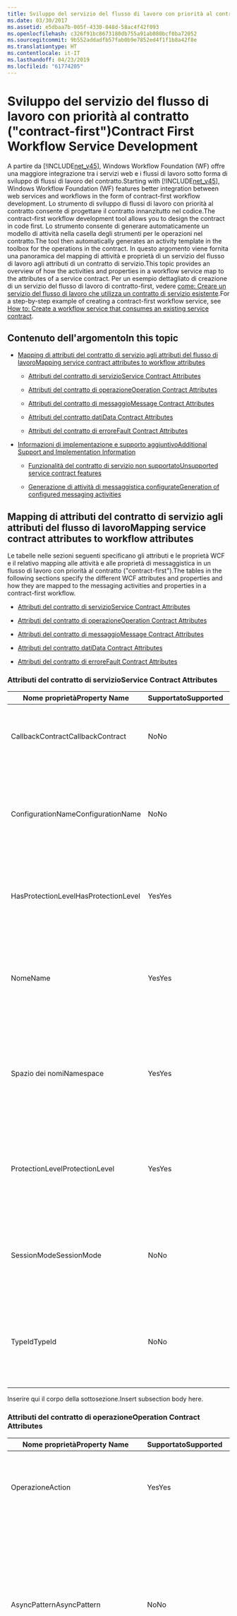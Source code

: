 ```yaml
---
title: Sviluppo del servizio del flusso di lavoro con priorità al contratto ("contract-first")
ms.date: 03/30/2017
ms.assetid: e5dbaa7b-005f-4330-848d-58ac4f42f093
ms.openlocfilehash: c326f91bc8673180db755a91ab080bcf0ba72052
ms.sourcegitcommit: 9b552addadfb57fab0b9e7852ed4f1f1b8a42f8e
ms.translationtype: HT
ms.contentlocale: it-IT
ms.lasthandoff: 04/23/2019
ms.locfileid: "61774205"
---
```

# <a name="contract-first-workflow-service-development"></a><span data-ttu-id="3bd5f-102">Sviluppo del servizio del flusso di lavoro con priorità al contratto ("contract-first")</span><span class="sxs-lookup"><span data-stu-id="3bd5f-102">Contract First Workflow Service Development</span></span>
<span data-ttu-id="3bd5f-103">A partire da [!INCLUDE[net_v45](../../../includes/net-v45-md.md)], Windows Workflow Foundation (WF) offre una maggiore integrazione tra i servizi web e i flussi di lavoro sotto forma di sviluppo di flussi di lavoro del contratto.</span><span class="sxs-lookup"><span data-stu-id="3bd5f-103">Starting with [!INCLUDE[net_v45](../../../includes/net-v45-md.md)], Windows Workflow Foundation (WF) features better integration between web services and workflows in the form of contract-first workflow development.</span></span> <span data-ttu-id="3bd5f-104">Lo strumento di sviluppo di flussi di lavoro con priorità al contratto consente di progettare il contratto innanzitutto nel codice.</span><span class="sxs-lookup"><span data-stu-id="3bd5f-104">The contract-first workflow development tool allows you to design the contract in code first.</span></span> <span data-ttu-id="3bd5f-105">Lo strumento consente di generare automaticamente un modello di attività nella casella degli strumenti per le operazioni nel contratto.</span><span class="sxs-lookup"><span data-stu-id="3bd5f-105">The tool then automatically generates an activity template in the toolbox for the operations in the contract.</span></span> <span data-ttu-id="3bd5f-106">In questo argomento viene fornita una panoramica del mapping di attività e proprietà di un servizio del flusso di lavoro agli attributi di un contratto di servizio.</span><span class="sxs-lookup"><span data-stu-id="3bd5f-106">This topic provides an overview of how the activities and properties in a workflow service map to the attributes of a service contract.</span></span> <span data-ttu-id="3bd5f-107">Per un esempio dettagliato di creazione di un servizio del flusso di lavoro di contratto-first, vedere [come: Creare un servizio del flusso di lavoro che utilizza un contratto di servizio esistente](how-to-create-a-workflow-service-that-consumes-an-existing-service-contract.md).</span><span class="sxs-lookup"><span data-stu-id="3bd5f-107">For a step-by-step example of creating a contract-first workflow service, see [How to: Create a workflow service that consumes an existing service contract](how-to-create-a-workflow-service-that-consumes-an-existing-service-contract.md).</span></span>  
  
## <a name="in-this-topic"></a><span data-ttu-id="3bd5f-108">Contenuto dell'argomento</span><span class="sxs-lookup"><span data-stu-id="3bd5f-108">In this topic</span></span>  
  
- [<span data-ttu-id="3bd5f-109">Mapping di attributi del contratto di servizio agli attributi del flusso di lavoro</span><span class="sxs-lookup"><span data-stu-id="3bd5f-109">Mapping service contract attributes to workflow attributes</span></span>](contract-first-workflow-service-development.md#MappingAttributes)  
  
    - [<span data-ttu-id="3bd5f-110">Attributi del contratto di servizio</span><span class="sxs-lookup"><span data-stu-id="3bd5f-110">Service Contract Attributes</span></span>](contract-first-workflow-service-development.md#ServiceContract)  
  
    - [<span data-ttu-id="3bd5f-111">Attributi del contratto di operazione</span><span class="sxs-lookup"><span data-stu-id="3bd5f-111">Operation Contract Attributes</span></span>](contract-first-workflow-service-development.md#OperationContract)  
  
    - [<span data-ttu-id="3bd5f-112">Attributi del contratto di messaggio</span><span class="sxs-lookup"><span data-stu-id="3bd5f-112">Message Contract Attributes</span></span>](contract-first-workflow-service-development.md#MessageContract)  
  
    - [<span data-ttu-id="3bd5f-113">Attributi del contratto dati</span><span class="sxs-lookup"><span data-stu-id="3bd5f-113">Data Contract Attributes</span></span>](contract-first-workflow-service-development.md#DataContract)  
  
    - [<span data-ttu-id="3bd5f-114">Attributi del contratto di errore</span><span class="sxs-lookup"><span data-stu-id="3bd5f-114">Fault Contract Attributes</span></span>](contract-first-workflow-service-development.md#FaultContract)  
  
- [<span data-ttu-id="3bd5f-115">Informazioni di implementazione e supporto aggiuntivo</span><span class="sxs-lookup"><span data-stu-id="3bd5f-115">Additional Support and Implementation Information</span></span>](contract-first-workflow-service-development.md#AdditionalSupport)  
  
    - [<span data-ttu-id="3bd5f-116">Funzionalità del contratto di servizio non supportato</span><span class="sxs-lookup"><span data-stu-id="3bd5f-116">Unsupported service contract features</span></span>](contract-first-workflow-service-development.md#UnsupportedFeatures)  
  
    - [<span data-ttu-id="3bd5f-117">Generazione di attività di messaggistica configurate</span><span class="sxs-lookup"><span data-stu-id="3bd5f-117">Generation of configured messaging activities</span></span>](contract-first-workflow-service-development.md#ActivityGeneration)  
  
## <a name="MappingAttributes"></a> <span data-ttu-id="3bd5f-118">Mapping di attributi del contratto di servizio agli attributi del flusso di lavoro</span><span class="sxs-lookup"><span data-stu-id="3bd5f-118">Mapping service contract attributes to workflow attributes</span></span>  
 <span data-ttu-id="3bd5f-119">Le tabelle nelle sezioni seguenti specificano gli attributi e le proprietà WCF e il relativo mapping alle attività e alle proprietà di messaggistica in un flusso di lavoro con priorità al contratto ("contract-first").</span><span class="sxs-lookup"><span data-stu-id="3bd5f-119">The tables in the following sections specify the different WCF attributes and properties and how they are mapped to the messaging activities and properties in a contract-first workflow.</span></span>  
  
- [<span data-ttu-id="3bd5f-120">Attributi del contratto di servizio</span><span class="sxs-lookup"><span data-stu-id="3bd5f-120">Service Contract Attributes</span></span>](contract-first-workflow-service-development.md#ServiceContract)  
  
- [<span data-ttu-id="3bd5f-121">Attributi del contratto di operazione</span><span class="sxs-lookup"><span data-stu-id="3bd5f-121">Operation Contract Attributes</span></span>](contract-first-workflow-service-development.md#OperationContract)  
  
- [<span data-ttu-id="3bd5f-122">Attributi del contratto di messaggio</span><span class="sxs-lookup"><span data-stu-id="3bd5f-122">Message Contract Attributes</span></span>](contract-first-workflow-service-development.md#MessageContract)  
  
- [<span data-ttu-id="3bd5f-123">Attributi del contratto dati</span><span class="sxs-lookup"><span data-stu-id="3bd5f-123">Data Contract Attributes</span></span>](contract-first-workflow-service-development.md#DataContract)  
  
- [<span data-ttu-id="3bd5f-124">Attributi del contratto di errore</span><span class="sxs-lookup"><span data-stu-id="3bd5f-124">Fault Contract Attributes</span></span>](contract-first-workflow-service-development.md#FaultContract)  
  
### <a name="ServiceContract"></a> <span data-ttu-id="3bd5f-125">Attributi del contratto di servizio</span><span class="sxs-lookup"><span data-stu-id="3bd5f-125">Service Contract Attributes</span></span>  
  
|<span data-ttu-id="3bd5f-126">Nome proprietà</span><span class="sxs-lookup"><span data-stu-id="3bd5f-126">Property Name</span></span>|<span data-ttu-id="3bd5f-127">Supportato</span><span class="sxs-lookup"><span data-stu-id="3bd5f-127">Supported</span></span>|<span data-ttu-id="3bd5f-128">Descrizione</span><span class="sxs-lookup"><span data-stu-id="3bd5f-128">Description</span></span>|<span data-ttu-id="3bd5f-129">Convalida WF</span><span class="sxs-lookup"><span data-stu-id="3bd5f-129">WF Validation</span></span>|  
|-------------------|---------------|-----------------|-------------------|  
|<span data-ttu-id="3bd5f-130">CallbackContract</span><span class="sxs-lookup"><span data-stu-id="3bd5f-130">CallbackContract</span></span>|<span data-ttu-id="3bd5f-131">No</span><span class="sxs-lookup"><span data-stu-id="3bd5f-131">No</span></span>|<span data-ttu-id="3bd5f-132">Ottiene o imposta il tipo di contratto di callback quando il contratto è duplex.</span><span class="sxs-lookup"><span data-stu-id="3bd5f-132">Gets or sets the type of callback contract when the contract is a duplex contract.</span></span>|<span data-ttu-id="3bd5f-133">(N/D)</span><span class="sxs-lookup"><span data-stu-id="3bd5f-133">(N/A)</span></span>|  
|<span data-ttu-id="3bd5f-134">ConfigurationName</span><span class="sxs-lookup"><span data-stu-id="3bd5f-134">ConfigurationName</span></span>|<span data-ttu-id="3bd5f-135">No</span><span class="sxs-lookup"><span data-stu-id="3bd5f-135">No</span></span>|<span data-ttu-id="3bd5f-136">Consente di ottenere o impostare il nome usato per individuare il servizio in un file di configurazione dell'applicazione.</span><span class="sxs-lookup"><span data-stu-id="3bd5f-136">Gets or sets the name used to locate the service in an application configuration file.</span></span>|<span data-ttu-id="3bd5f-137">(N/D)</span><span class="sxs-lookup"><span data-stu-id="3bd5f-137">(N/A)</span></span>|  
|<span data-ttu-id="3bd5f-138">HasProtectionLevel</span><span class="sxs-lookup"><span data-stu-id="3bd5f-138">HasProtectionLevel</span></span>|<span data-ttu-id="3bd5f-139">Yes</span><span class="sxs-lookup"><span data-stu-id="3bd5f-139">Yes</span></span>|<span data-ttu-id="3bd5f-140">Ottiene un valore che indica se al membro è stato assegnato un livello di protezione.</span><span class="sxs-lookup"><span data-stu-id="3bd5f-140">Gets a value that indicates whether the member has a protection level assigned.</span></span>|<span data-ttu-id="3bd5f-141">Receive.ProtectionLevel non deve essere null.</span><span class="sxs-lookup"><span data-stu-id="3bd5f-141">Receive.ProtectionLevel should not be null.</span></span>|  
|<span data-ttu-id="3bd5f-142">Nome</span><span class="sxs-lookup"><span data-stu-id="3bd5f-142">Name</span></span>|<span data-ttu-id="3bd5f-143">Yes</span><span class="sxs-lookup"><span data-stu-id="3bd5f-143">Yes</span></span>|<span data-ttu-id="3bd5f-144">Ottiene o imposta il nome per il \<portType > elemento in Web Services Description Language (WSDL).</span><span class="sxs-lookup"><span data-stu-id="3bd5f-144">Gets or sets the name for the \<portType> element in Web Services Description Language (WSDL).</span></span>|<span data-ttu-id="3bd5f-145">Receive.ServiceContractName.LocalName deve corrispondere.</span><span class="sxs-lookup"><span data-stu-id="3bd5f-145">Receive.ServiceContractName.LocalName should match.</span></span>|  
|<span data-ttu-id="3bd5f-146">Spazio dei nomi</span><span class="sxs-lookup"><span data-stu-id="3bd5f-146">Namespace</span></span>|<span data-ttu-id="3bd5f-147">Yes</span><span class="sxs-lookup"><span data-stu-id="3bd5f-147">Yes</span></span>|<span data-ttu-id="3bd5f-148">Ottiene o imposta lo spazio dei nomi di \<portType > elemento in Web Services Description Language (WSDL).</span><span class="sxs-lookup"><span data-stu-id="3bd5f-148">Gets or sets the namespace of the \<portType> element in Web Services Description Language (WSDL).</span></span>|<span data-ttu-id="3bd5f-149">Receive.ServiceContractName.NameSpace deve corrispondere.</span><span class="sxs-lookup"><span data-stu-id="3bd5f-149">Receive.ServiceContractName.NameSpace should match</span></span>|  
|<span data-ttu-id="3bd5f-150">ProtectionLevel</span><span class="sxs-lookup"><span data-stu-id="3bd5f-150">ProtectionLevel</span></span>|<span data-ttu-id="3bd5f-151">Yes</span><span class="sxs-lookup"><span data-stu-id="3bd5f-151">Yes</span></span>|<span data-ttu-id="3bd5f-152">Specifica se l'associazione del contratto deve supportare il valore della proprietà ProtectionLevel.</span><span class="sxs-lookup"><span data-stu-id="3bd5f-152">Specifies whether the binding for the contract must support the value of the ProtectionLevel property.</span></span>|<span data-ttu-id="3bd5f-153">Receive.ProtectionLevel deve corrispondere.</span><span class="sxs-lookup"><span data-stu-id="3bd5f-153">Receive.ProtectionLevel should match.</span></span>|  
|<span data-ttu-id="3bd5f-154">SessionMode</span><span class="sxs-lookup"><span data-stu-id="3bd5f-154">SessionMode</span></span>|<span data-ttu-id="3bd5f-155">No</span><span class="sxs-lookup"><span data-stu-id="3bd5f-155">No</span></span>|<span data-ttu-id="3bd5f-156">Consente di ottenere o impostare un valore che stabilisce se le sessioni sono consentite, non consentite oppure obbligatorie.</span><span class="sxs-lookup"><span data-stu-id="3bd5f-156">Gets or sets whether sessions are allowed, not allowed or required.</span></span>|<span data-ttu-id="3bd5f-157">(N/D)</span><span class="sxs-lookup"><span data-stu-id="3bd5f-157">(N/A)</span></span>|  
|<span data-ttu-id="3bd5f-158">TypeId</span><span class="sxs-lookup"><span data-stu-id="3bd5f-158">TypeId</span></span>|<span data-ttu-id="3bd5f-159">No</span><span class="sxs-lookup"><span data-stu-id="3bd5f-159">No</span></span>|<span data-ttu-id="3bd5f-160">Se implementato in una classe derivata, ottiene un identificatore univoco per l'attributo</span><span class="sxs-lookup"><span data-stu-id="3bd5f-160">When implemented in a derived class, gets a unique identifier for this Attribute.</span></span> <span data-ttu-id="3bd5f-161">(ereditato dall'attributo).</span><span class="sxs-lookup"><span data-stu-id="3bd5f-161">(Inherited from Attribute.)</span></span>|<span data-ttu-id="3bd5f-162">(N/D)</span><span class="sxs-lookup"><span data-stu-id="3bd5f-162">(N/A)</span></span>|  
  
 <span data-ttu-id="3bd5f-163">Inserire qui il corpo della sottosezione.</span><span class="sxs-lookup"><span data-stu-id="3bd5f-163">Insert subsection body here.</span></span>  
  
### <a name="OperationContract"></a> <span data-ttu-id="3bd5f-164">Attributi del contratto di operazione</span><span class="sxs-lookup"><span data-stu-id="3bd5f-164">Operation Contract Attributes</span></span>  
  
|<span data-ttu-id="3bd5f-165">Nome proprietà</span><span class="sxs-lookup"><span data-stu-id="3bd5f-165">Property Name</span></span>|<span data-ttu-id="3bd5f-166">Supportato</span><span class="sxs-lookup"><span data-stu-id="3bd5f-166">Supported</span></span>|<span data-ttu-id="3bd5f-167">Descrizione</span><span class="sxs-lookup"><span data-stu-id="3bd5f-167">Description</span></span>|<span data-ttu-id="3bd5f-168">Convalida WF</span><span class="sxs-lookup"><span data-stu-id="3bd5f-168">WF Validation</span></span>|  
|-------------------|---------------|-----------------|-------------------|  
|<span data-ttu-id="3bd5f-169">Operazione</span><span class="sxs-lookup"><span data-stu-id="3bd5f-169">Action</span></span>|<span data-ttu-id="3bd5f-170">Yes</span><span class="sxs-lookup"><span data-stu-id="3bd5f-170">Yes</span></span>|<span data-ttu-id="3bd5f-171">Consente di ottenere o impostare l'azione WS-Addressing del messaggio di richiesta.</span><span class="sxs-lookup"><span data-stu-id="3bd5f-171">Gets or sets the WS-Addressing action of the request message.</span></span>|<span data-ttu-id="3bd5f-172">Receive.Action deve corrispondere.</span><span class="sxs-lookup"><span data-stu-id="3bd5f-172">Receive.Action should match.</span></span>|  
|<span data-ttu-id="3bd5f-173">AsyncPattern</span><span class="sxs-lookup"><span data-stu-id="3bd5f-173">AsyncPattern</span></span>|<span data-ttu-id="3bd5f-174">No</span><span class="sxs-lookup"><span data-stu-id="3bd5f-174">No</span></span>|<span data-ttu-id="3bd5f-175">Indica che un'operazione è implementata in modo asincrono usando un blocco Begin\<methodName > ed End\<methodName > coppia di metodi in un contratto di servizio.</span><span class="sxs-lookup"><span data-stu-id="3bd5f-175">Indicates that an operation is implemented asynchronously using a Begin\<methodName> and End\<methodName> method pair in a service contract.</span></span>|<span data-ttu-id="3bd5f-176">(N/D)</span><span class="sxs-lookup"><span data-stu-id="3bd5f-176">(N/A)</span></span>|  
|<span data-ttu-id="3bd5f-177">HasProtectionLevel</span><span class="sxs-lookup"><span data-stu-id="3bd5f-177">HasProtectionLevel</span></span>|<span data-ttu-id="3bd5f-178">Yes</span><span class="sxs-lookup"><span data-stu-id="3bd5f-178">Yes</span></span>|<span data-ttu-id="3bd5f-179">Ottiene un valore che indica se i messaggi di questa operazione devono essere crittografati o firmati o se devono presentare entrambi i meccanismi di protezione.</span><span class="sxs-lookup"><span data-stu-id="3bd5f-179">Gets a value that indicates whether the messages for this operation must be encrypted, signed, or both.</span></span>|<span data-ttu-id="3bd5f-180">Receive.ProtectionLevel non deve essere null.</span><span class="sxs-lookup"><span data-stu-id="3bd5f-180">Receive.ProtectionLevel should not be null.</span></span>|  
|<span data-ttu-id="3bd5f-181">IsInitiating</span><span class="sxs-lookup"><span data-stu-id="3bd5f-181">IsInitiating</span></span>|<span data-ttu-id="3bd5f-182">No</span><span class="sxs-lookup"><span data-stu-id="3bd5f-182">No</span></span>|<span data-ttu-id="3bd5f-183">Ottiene o imposta un valore che indica se il metodo implementa un'operazione in grado di avviare una sessione nel server (se tale sessione esiste).</span><span class="sxs-lookup"><span data-stu-id="3bd5f-183">Gets or sets a value that indicates whether the method implements an operation that can initiate a session on the server(if such a session exists).</span></span>|<span data-ttu-id="3bd5f-184">(N/D)</span><span class="sxs-lookup"><span data-stu-id="3bd5f-184">(N/A)</span></span>|  
|<span data-ttu-id="3bd5f-185">IsOneWay</span><span class="sxs-lookup"><span data-stu-id="3bd5f-185">IsOneWay</span></span>|<span data-ttu-id="3bd5f-186">Yes</span><span class="sxs-lookup"><span data-stu-id="3bd5f-186">Yes</span></span>|<span data-ttu-id="3bd5f-187">Ottiene o imposta un valore che indica se l'operazione restituisce un messaggio di risposta.</span><span class="sxs-lookup"><span data-stu-id="3bd5f-187">Gets or sets a value that indicates whether an operation returns a reply message.</span></span>|<span data-ttu-id="3bd5f-188">(Nessun SendReply per Receive OPPURE nessun ReceiveReply per Send).</span><span class="sxs-lookup"><span data-stu-id="3bd5f-188">(No SendReply for this Receive OR no ReceiveReply for this Send).</span></span>|  
|<span data-ttu-id="3bd5f-189">IsTerminating</span><span class="sxs-lookup"><span data-stu-id="3bd5f-189">IsTerminating</span></span>|<span data-ttu-id="3bd5f-190">No</span><span class="sxs-lookup"><span data-stu-id="3bd5f-190">No</span></span>|<span data-ttu-id="3bd5f-191">Ottiene o imposta un valore che indica se l'operazione di servizio causa la chiusura della sessione da parte del server dopo l'invio di un eventuale messaggio di risposta.</span><span class="sxs-lookup"><span data-stu-id="3bd5f-191">Gets or sets a value that indicates whether the service operation causes the server to close the session after the reply message, if any, is sent.</span></span>|<span data-ttu-id="3bd5f-192">(N/D)</span><span class="sxs-lookup"><span data-stu-id="3bd5f-192">(N/A)</span></span>|  
|<span data-ttu-id="3bd5f-193">Nome</span><span class="sxs-lookup"><span data-stu-id="3bd5f-193">Name</span></span>|<span data-ttu-id="3bd5f-194">Yes</span><span class="sxs-lookup"><span data-stu-id="3bd5f-194">Yes</span></span>|<span data-ttu-id="3bd5f-195">Ottiene o imposta il nome dell'operazione.</span><span class="sxs-lookup"><span data-stu-id="3bd5f-195">Gets or sets the name of the operation.</span></span>|<span data-ttu-id="3bd5f-196">Receive.OperationName deve corrispondere.</span><span class="sxs-lookup"><span data-stu-id="3bd5f-196">Receive.OperationName should match.</span></span>|  
|<span data-ttu-id="3bd5f-197">ProtectionLevel</span><span class="sxs-lookup"><span data-stu-id="3bd5f-197">ProtectionLevel</span></span>|<span data-ttu-id="3bd5f-198">Yes</span><span class="sxs-lookup"><span data-stu-id="3bd5f-198">Yes</span></span>|<span data-ttu-id="3bd5f-199">Ottiene o imposta un valore che specifica se i messaggi di un'operazione devono essere crittografati o firmati o se devono presentare entrambi i meccanismi di sicurezza.</span><span class="sxs-lookup"><span data-stu-id="3bd5f-199">Gets or sets a value that specifies whether the messages of an operation must be encrypted, signed, or both.</span></span>|<span data-ttu-id="3bd5f-200">Receive.ProtectionLevel deve corrispondere.</span><span class="sxs-lookup"><span data-stu-id="3bd5f-200">Receive.ProtectionLevel should match.</span></span>|  
|<span data-ttu-id="3bd5f-201">ReplyAction</span><span class="sxs-lookup"><span data-stu-id="3bd5f-201">ReplyAction</span></span>|<span data-ttu-id="3bd5f-202">Yes</span><span class="sxs-lookup"><span data-stu-id="3bd5f-202">Yes</span></span>|<span data-ttu-id="3bd5f-203">Ottiene o imposta il valore dell'azione SOAP del messaggio di risposta dell'operazione.</span><span class="sxs-lookup"><span data-stu-id="3bd5f-203">Gets or sets the value of the SOAP action for the reply message of the operation.</span></span>|<span data-ttu-id="3bd5f-204">SendReply.Action deve corrispondere.</span><span class="sxs-lookup"><span data-stu-id="3bd5f-204">SendReply.Action should match.</span></span>|  
|<span data-ttu-id="3bd5f-205">TypeId</span><span class="sxs-lookup"><span data-stu-id="3bd5f-205">TypeId</span></span>|<span data-ttu-id="3bd5f-206">No</span><span class="sxs-lookup"><span data-stu-id="3bd5f-206">No</span></span>|<span data-ttu-id="3bd5f-207">Se implementato in una classe derivata, ottiene un identificatore univoco per l'attributo</span><span class="sxs-lookup"><span data-stu-id="3bd5f-207">When implemented in a derived class, gets a unique identifier for this Attribute.</span></span> <span data-ttu-id="3bd5f-208">(ereditato dall'attributo).</span><span class="sxs-lookup"><span data-stu-id="3bd5f-208">(Inherited from Attribute.)</span></span>|<span data-ttu-id="3bd5f-209">(N/D)</span><span class="sxs-lookup"><span data-stu-id="3bd5f-209">(N/A)</span></span>|  
  
### <a name="MessageContract"></a> <span data-ttu-id="3bd5f-210">Attributi del contratto di messaggio</span><span class="sxs-lookup"><span data-stu-id="3bd5f-210">Message Contract Attributes</span></span>  
  
|<span data-ttu-id="3bd5f-211">Nome proprietà</span><span class="sxs-lookup"><span data-stu-id="3bd5f-211">Property Name</span></span>|<span data-ttu-id="3bd5f-212">Supportato</span><span class="sxs-lookup"><span data-stu-id="3bd5f-212">Supported</span></span>|<span data-ttu-id="3bd5f-213">Descrizione</span><span class="sxs-lookup"><span data-stu-id="3bd5f-213">Description</span></span>|<span data-ttu-id="3bd5f-214">Convalida WF</span><span class="sxs-lookup"><span data-stu-id="3bd5f-214">WF Validation</span></span>|  
|-------------------|---------------|-----------------|-------------------|  
|<span data-ttu-id="3bd5f-215">HasProtectionLevel</span><span class="sxs-lookup"><span data-stu-id="3bd5f-215">HasProtectionLevel</span></span>|<span data-ttu-id="3bd5f-216">Yes</span><span class="sxs-lookup"><span data-stu-id="3bd5f-216">Yes</span></span>|<span data-ttu-id="3bd5f-217">Ottiene un valore che indica se per il messaggio è specificato un livello di protezione.</span><span class="sxs-lookup"><span data-stu-id="3bd5f-217">Gets a value that indicates whether the message has a protection level.</span></span>|<span data-ttu-id="3bd5f-218">Nessuna convalida (Receive.Content e SendReply.Content devono corrispondere al tipo di contratto di messaggio).</span><span class="sxs-lookup"><span data-stu-id="3bd5f-218">No validation (Receive.Content and SendReply.Content must match the message contract type).</span></span>|  
|<span data-ttu-id="3bd5f-219">IsWrapped</span><span class="sxs-lookup"><span data-stu-id="3bd5f-219">IsWrapped</span></span>|<span data-ttu-id="3bd5f-220">Yes</span><span class="sxs-lookup"><span data-stu-id="3bd5f-220">Yes</span></span>|<span data-ttu-id="3bd5f-221">Ottiene o imposta un valore che specifica se il corpo del messaggio contiene un elemento wrapper.</span><span class="sxs-lookup"><span data-stu-id="3bd5f-221">Gets or sets a value that specifies whether the message body has a wrapper element.</span></span>|<span data-ttu-id="3bd5f-222">Nessuna convalida (Receive.Content e SendReply.Content devono corrispondere al tipo di contratto di messaggio).</span><span class="sxs-lookup"><span data-stu-id="3bd5f-222">No validation (Receive.Content and Sendreply.Content must match the message contract type).</span></span>|  
|<span data-ttu-id="3bd5f-223">ProtectionLevel</span><span class="sxs-lookup"><span data-stu-id="3bd5f-223">ProtectionLevel</span></span>|<span data-ttu-id="3bd5f-224">No</span><span class="sxs-lookup"><span data-stu-id="3bd5f-224">No</span></span>|<span data-ttu-id="3bd5f-225">Ottiene o imposta un valore che specifica se il messaggio deve essere crittografato o firmato o se deve presentare entrambi i meccanismi di sicurezza.</span><span class="sxs-lookup"><span data-stu-id="3bd5f-225">Gets or sets a value that specified whether the message must be encrypted, signed, or both.</span></span>|<span data-ttu-id="3bd5f-226">(N/D)</span><span class="sxs-lookup"><span data-stu-id="3bd5f-226">(N/A)</span></span>|  
|<span data-ttu-id="3bd5f-227">TypeId</span><span class="sxs-lookup"><span data-stu-id="3bd5f-227">TypeId</span></span>|<span data-ttu-id="3bd5f-228">Yes</span><span class="sxs-lookup"><span data-stu-id="3bd5f-228">Yes</span></span>|<span data-ttu-id="3bd5f-229">Se implementato in una classe derivata, ottiene un identificatore univoco per l'attributo</span><span class="sxs-lookup"><span data-stu-id="3bd5f-229">When implemented in a derived class, gets a unique identifier for this Attribute.</span></span> <span data-ttu-id="3bd5f-230">(ereditato dall'attributo).</span><span class="sxs-lookup"><span data-stu-id="3bd5f-230">(Inherited from Attribute.)</span></span>|<span data-ttu-id="3bd5f-231">Nessuna convalida (Receive.Content e SendReply.Content devono corrispondere al tipo di contratto di messaggio).</span><span class="sxs-lookup"><span data-stu-id="3bd5f-231">No validation (Receive.Content and SendReply.Content must match the message contract type).</span></span>|  
|<span data-ttu-id="3bd5f-232">WrapperName</span><span class="sxs-lookup"><span data-stu-id="3bd5f-232">WrapperName</span></span>|<span data-ttu-id="3bd5f-233">Yes</span><span class="sxs-lookup"><span data-stu-id="3bd5f-233">Yes</span></span>|<span data-ttu-id="3bd5f-234">Ottiene o imposta il nome dell'elemento wrapper del corpo del messaggio.</span><span class="sxs-lookup"><span data-stu-id="3bd5f-234">Gets or sets the name of the wrapper element of the message body.</span></span>|<span data-ttu-id="3bd5f-235">Nessuna convalida (Receive.Content e SendReply.Content devono corrispondere al tipo di contratto di messaggio).</span><span class="sxs-lookup"><span data-stu-id="3bd5f-235">No validation (Receive.Content and SendReply.Content must match the message contract type).</span></span>|  
|<span data-ttu-id="3bd5f-236">WrapperNamespace</span><span class="sxs-lookup"><span data-stu-id="3bd5f-236">WrapperNamespace</span></span>|<span data-ttu-id="3bd5f-237">No</span><span class="sxs-lookup"><span data-stu-id="3bd5f-237">No</span></span>|<span data-ttu-id="3bd5f-238">Ottiene o imposta lo spazio dei nomi dell'elemento wrapper del corpo del messaggio.</span><span class="sxs-lookup"><span data-stu-id="3bd5f-238">Gets or sets the namespace of the message body wrapper element.</span></span>|<span data-ttu-id="3bd5f-239">(N/D)</span><span class="sxs-lookup"><span data-stu-id="3bd5f-239">(N/A)</span></span>|  
  
### <a name="DataContract"></a> <span data-ttu-id="3bd5f-240">Attributi del contratto dati</span><span class="sxs-lookup"><span data-stu-id="3bd5f-240">Data Contract Attributes</span></span>  
  
|<span data-ttu-id="3bd5f-241">Nome proprietà</span><span class="sxs-lookup"><span data-stu-id="3bd5f-241">Property Name</span></span>|<span data-ttu-id="3bd5f-242">Supportato</span><span class="sxs-lookup"><span data-stu-id="3bd5f-242">Supported</span></span>|<span data-ttu-id="3bd5f-243">Descrizione</span><span class="sxs-lookup"><span data-stu-id="3bd5f-243">Description</span></span>|<span data-ttu-id="3bd5f-244">Convalida WF</span><span class="sxs-lookup"><span data-stu-id="3bd5f-244">WF Validation</span></span>|  
|-------------------|---------------|-----------------|-------------------|  
|<span data-ttu-id="3bd5f-245">IsReference</span><span class="sxs-lookup"><span data-stu-id="3bd5f-245">IsReference</span></span>|<span data-ttu-id="3bd5f-246">No</span><span class="sxs-lookup"><span data-stu-id="3bd5f-246">No</span></span>|<span data-ttu-id="3bd5f-247">Ottiene o imposta un valore che indica se mantenere i dati del riferimento all'oggetto.</span><span class="sxs-lookup"><span data-stu-id="3bd5f-247">Gets or sets a value that indicates whether to preserve object reference data.</span></span>|<span data-ttu-id="3bd5f-248">(N/D)</span><span class="sxs-lookup"><span data-stu-id="3bd5f-248">(N/A)</span></span>|  
|<span data-ttu-id="3bd5f-249">Nome</span><span class="sxs-lookup"><span data-stu-id="3bd5f-249">Name</span></span>|<span data-ttu-id="3bd5f-250">Yes</span><span class="sxs-lookup"><span data-stu-id="3bd5f-250">Yes</span></span>|<span data-ttu-id="3bd5f-251">Ottiene o imposta il nome del contratto dati per il tipo.</span><span class="sxs-lookup"><span data-stu-id="3bd5f-251">Gets or sets the name of the data contract for the type.</span></span>|<span data-ttu-id="3bd5f-252">Nessuna convalida (Receive.Content e SendReply.Content devono corrispondere al tipo di contratto di messaggio).</span><span class="sxs-lookup"><span data-stu-id="3bd5f-252">No validation (Receive.Content and SendReply.Content must match the message contract type).</span></span>|  
|<span data-ttu-id="3bd5f-253">Spazio dei nomi</span><span class="sxs-lookup"><span data-stu-id="3bd5f-253">Namespace</span></span>|<span data-ttu-id="3bd5f-254">Yes</span><span class="sxs-lookup"><span data-stu-id="3bd5f-254">Yes</span></span>|<span data-ttu-id="3bd5f-255">Ottiene o imposta lo spazio dei nomi del contratto dati per il tipo.</span><span class="sxs-lookup"><span data-stu-id="3bd5f-255">Gets or sets the namespace for the data contract for the type.</span></span>|<span data-ttu-id="3bd5f-256">Nessuna convalida (Receive.Content e SendReply.Content devono corrispondere al tipo di contratto di messaggio).</span><span class="sxs-lookup"><span data-stu-id="3bd5f-256">No validation (Receive.Content and SendReply.Content must match the message contract type).</span></span>|  
|<span data-ttu-id="3bd5f-257">TypeId</span><span class="sxs-lookup"><span data-stu-id="3bd5f-257">TypeId</span></span>|<span data-ttu-id="3bd5f-258">No</span><span class="sxs-lookup"><span data-stu-id="3bd5f-258">No</span></span>|<span data-ttu-id="3bd5f-259">Se implementato in una classe derivata, ottiene un identificatore univoco per l'attributo</span><span class="sxs-lookup"><span data-stu-id="3bd5f-259">When implemented in a derived class, gets a unique identifier for this Attribute.</span></span> <span data-ttu-id="3bd5f-260">(ereditato dall'attributo).</span><span class="sxs-lookup"><span data-stu-id="3bd5f-260">(Inherited from Attribute.)</span></span>|<span data-ttu-id="3bd5f-261">(N/D)</span><span class="sxs-lookup"><span data-stu-id="3bd5f-261">(N/A)</span></span>|  
  
### <a name="FaultContract"></a> <span data-ttu-id="3bd5f-262">Attributi del contratto di errore</span><span class="sxs-lookup"><span data-stu-id="3bd5f-262">Fault Contract Attributes</span></span>  
  
|<span data-ttu-id="3bd5f-263">Nome proprietà</span><span class="sxs-lookup"><span data-stu-id="3bd5f-263">Property Name</span></span>|<span data-ttu-id="3bd5f-264">Supportato</span><span class="sxs-lookup"><span data-stu-id="3bd5f-264">Supported</span></span>|<span data-ttu-id="3bd5f-265">Descrizione</span><span class="sxs-lookup"><span data-stu-id="3bd5f-265">Description</span></span>|<span data-ttu-id="3bd5f-266">Convalida WF</span><span class="sxs-lookup"><span data-stu-id="3bd5f-266">WF Validation</span></span>|  
|-------------------|---------------|-----------------|-------------------|  
|<span data-ttu-id="3bd5f-267">Operazione</span><span class="sxs-lookup"><span data-stu-id="3bd5f-267">Action</span></span>|<span data-ttu-id="3bd5f-268">Yes</span><span class="sxs-lookup"><span data-stu-id="3bd5f-268">Yes</span></span>|<span data-ttu-id="3bd5f-269">Consente di ottenere o impostare l'azione del messaggio di errore SOAP specificato come parte del contratto dell'operazione.</span><span class="sxs-lookup"><span data-stu-id="3bd5f-269">Gets or sets the action of the SOAP fault message that is specified as part of the operation contract.</span></span>|<span data-ttu-id="3bd5f-270">SendReply.Action deve corrispondere.</span><span class="sxs-lookup"><span data-stu-id="3bd5f-270">SendReply.Action should match.</span></span>|  
|<span data-ttu-id="3bd5f-271">DetailType</span><span class="sxs-lookup"><span data-stu-id="3bd5f-271">DetailType</span></span>|<span data-ttu-id="3bd5f-272">Yes</span><span class="sxs-lookup"><span data-stu-id="3bd5f-272">Yes</span></span>|<span data-ttu-id="3bd5f-273">Consente di ottenere il tipo di un oggetto serializzabile contenente le informazioni sull'errore.</span><span class="sxs-lookup"><span data-stu-id="3bd5f-273">Gets the type of a serializable object that contains error information.</span></span>|<span data-ttu-id="3bd5f-274">SendReply.Content deve corrispondere al tipo.</span><span class="sxs-lookup"><span data-stu-id="3bd5f-274">SendReply.Content should match the type</span></span>|  
|<span data-ttu-id="3bd5f-275">HasProtectionLevel</span><span class="sxs-lookup"><span data-stu-id="3bd5f-275">HasProtectionLevel</span></span>|<span data-ttu-id="3bd5f-276">No</span><span class="sxs-lookup"><span data-stu-id="3bd5f-276">No</span></span>|<span data-ttu-id="3bd5f-277">Ottiene un valore che indica se al messaggio di errore SOAP è stato assegnato un livello di protezione.</span><span class="sxs-lookup"><span data-stu-id="3bd5f-277">Gets a value that indicates whether the SOAP fault message has a protection level assigned.</span></span>|<span data-ttu-id="3bd5f-278">(N/D)</span><span class="sxs-lookup"><span data-stu-id="3bd5f-278">(N/A)</span></span>|  
|<span data-ttu-id="3bd5f-279">Nome</span><span class="sxs-lookup"><span data-stu-id="3bd5f-279">Name</span></span>|<span data-ttu-id="3bd5f-280">No</span><span class="sxs-lookup"><span data-stu-id="3bd5f-280">No</span></span>|<span data-ttu-id="3bd5f-281">Consente di ottenere o impostare il nome del messaggio di errore in WSDL (Web Services Description Language).</span><span class="sxs-lookup"><span data-stu-id="3bd5f-281">Gets or sets the name of the fault message in Web Services Description Language (WSDL).</span></span>|<span data-ttu-id="3bd5f-282">(N/D)</span><span class="sxs-lookup"><span data-stu-id="3bd5f-282">(N/A)</span></span>|  
|<span data-ttu-id="3bd5f-283">Spazio dei nomi</span><span class="sxs-lookup"><span data-stu-id="3bd5f-283">Namespace</span></span>|<span data-ttu-id="3bd5f-284">No</span><span class="sxs-lookup"><span data-stu-id="3bd5f-284">No</span></span>|<span data-ttu-id="3bd5f-285">Consente di ottenere o impostare lo spazio dei nomi dell'errore SOAP.</span><span class="sxs-lookup"><span data-stu-id="3bd5f-285">Gets or sets the namespace of the SOAP fault.</span></span>|<span data-ttu-id="3bd5f-286">(N/D)</span><span class="sxs-lookup"><span data-stu-id="3bd5f-286">(N/A)</span></span>|  
|<span data-ttu-id="3bd5f-287">ProtectionLevel</span><span class="sxs-lookup"><span data-stu-id="3bd5f-287">ProtectionLevel</span></span>|<span data-ttu-id="3bd5f-288">No</span><span class="sxs-lookup"><span data-stu-id="3bd5f-288">No</span></span>|<span data-ttu-id="3bd5f-289">Consente di specificare il livello di protezione che l'associazione deve applicare all'errore SOAP.</span><span class="sxs-lookup"><span data-stu-id="3bd5f-289">Specifies the level of protection the SOAP fault requires from the binding.</span></span>|<span data-ttu-id="3bd5f-290">(N/D)</span><span class="sxs-lookup"><span data-stu-id="3bd5f-290">(N/A)</span></span>|  
|<span data-ttu-id="3bd5f-291">TypeId</span><span class="sxs-lookup"><span data-stu-id="3bd5f-291">TypeId</span></span>|<span data-ttu-id="3bd5f-292">No</span><span class="sxs-lookup"><span data-stu-id="3bd5f-292">No</span></span>|<span data-ttu-id="3bd5f-293">Se implementato in una classe derivata, ottiene un identificatore univoco per l'attributo</span><span class="sxs-lookup"><span data-stu-id="3bd5f-293">When implemented in a derived class, gets a unique identifier for this Attribute.</span></span> <span data-ttu-id="3bd5f-294">(ereditato dall'attributo).</span><span class="sxs-lookup"><span data-stu-id="3bd5f-294">(Inherited from Attribute.)</span></span>|<span data-ttu-id="3bd5f-295">(N/D)</span><span class="sxs-lookup"><span data-stu-id="3bd5f-295">(N/A)</span></span>|  
  
## <a name="AdditionalSupport"></a> <span data-ttu-id="3bd5f-296">Informazioni di implementazione e supporto aggiuntivo</span><span class="sxs-lookup"><span data-stu-id="3bd5f-296">Additional Support and Implementation Information</span></span>  
  
- [<span data-ttu-id="3bd5f-297">Funzionalità del contratto di servizio non supportato</span><span class="sxs-lookup"><span data-stu-id="3bd5f-297">Unsupported service contract features</span></span>](contract-first-workflow-service-development.md#UnsupportedFeatures)  
  
- [<span data-ttu-id="3bd5f-298">Generazione di attività di messaggistica configurate</span><span class="sxs-lookup"><span data-stu-id="3bd5f-298">Generation of configured messaging activities</span></span>](contract-first-workflow-service-development.md#ActivityGeneration)  
  
### <a name="UnsupportedFeatures"></a> <span data-ttu-id="3bd5f-299">Funzionalità del contratto di servizio non supportato</span><span class="sxs-lookup"><span data-stu-id="3bd5f-299">Unsupported service contract features</span></span>  
  
- <span data-ttu-id="3bd5f-300">L'utilizzo delle attività della libreria TPL (Task Parallel Library) nei contratti non è supportato.</span><span class="sxs-lookup"><span data-stu-id="3bd5f-300">Use of TPL (Task Parallel Library) Tasks in contracts is not supported.</span></span>  
  
- <span data-ttu-id="3bd5f-301">L'ereditarietà nei contratti di servizio non è supportata.</span><span class="sxs-lookup"><span data-stu-id="3bd5f-301">Inheritance in Service Contracts is not supported.</span></span>  
  
### <a name="ActivityGeneration"></a> <span data-ttu-id="3bd5f-302">Generazione di attività di messaggistica configurate</span><span class="sxs-lookup"><span data-stu-id="3bd5f-302">Generation of configured messaging activities</span></span>  
 <span data-ttu-id="3bd5f-303">Sono stati aggiunti due metodi statici pubblici alle attività <xref:System.ServiceModel.Activities.Receive> e <xref:System.ServiceModel.Activities.SendReply> per supportare la generazione di attività preconfigurate del messaggio durante l'uso dei servizi dei flussi di lavoro con priorità al contratto ("contract-first").</span><span class="sxs-lookup"><span data-stu-id="3bd5f-303">Two public static methods are added to the <xref:System.ServiceModel.Activities.Receive> and <xref:System.ServiceModel.Activities.SendReply> activities to support the generation of pre-configured message activities when using contract-first workflow services.</span></span>  
  
- <xref:System.ServiceModel.Activities.Receive.FromOperationDescription%2A?displayProperty=nameWithType>  
  
- <xref:System.ServiceModel.Activities.SendReply.FromOperationDescription%2A?displayProperty=nameWithType>  
  
 <span data-ttu-id="3bd5f-304">L'attività generata da questi metodi deve passare la convalida del contratto e quindi questi metodi vengono usati internamente come parte della logica di convalida per <xref:System.ServiceModel.Activities.Receive> e <xref:System.ServiceModel.Activities.SendReply>.</span><span class="sxs-lookup"><span data-stu-id="3bd5f-304">The activity generated by these methods should pass contract validation, and therefore these methods are used internally as part of the validation logic for <xref:System.ServiceModel.Activities.Receive> and <xref:System.ServiceModel.Activities.SendReply>.</span></span> <span data-ttu-id="3bd5f-305"><xref:System.ServiceModel.Activities.Receive.OperationName%2A>, <xref:System.ServiceModel.Activities.Receive.ServiceContractName%2A>, <xref:System.ServiceModel.Activities.Receive.Action%2A>, <xref:System.ServiceModel.Activities.Receive.SerializerOption%2A>, <xref:System.ServiceModel.Activities.Receive.ProtectionLevel%2A> e <xref:System.ServiceModel.Activities.Receive.KnownTypes%2A> sono tutti preconfigurati per corrispondere al contratto importato.</span><span class="sxs-lookup"><span data-stu-id="3bd5f-305">The <xref:System.ServiceModel.Activities.Receive.OperationName%2A>,  <xref:System.ServiceModel.Activities.Receive.ServiceContractName%2A>,  <xref:System.ServiceModel.Activities.Receive.Action%2A>,  <xref:System.ServiceModel.Activities.Receive.SerializerOption%2A>,  <xref:System.ServiceModel.Activities.Receive.ProtectionLevel%2A>, and <xref:System.ServiceModel.Activities.Receive.KnownTypes%2A> are all pre-configured to match the imported contract.</span></span> <span data-ttu-id="3bd5f-306">Nella pagina delle proprietà del contenuto per le attività nella finestra di progettazione del flusso di lavoro, il **messaggi** oppure **parametri** sezioni sono preconfigurate in base al contratto.</span><span class="sxs-lookup"><span data-stu-id="3bd5f-306">In the content properties page for the activities in the workflow designer, the **Message** or **Parameters** sections are also pre-configured to match the contract.</span></span>  
  
 <span data-ttu-id="3bd5f-307">Errore WCF i contratti vengono gestiti anche tramite la restituzione di un set separato di configurati <xref:System.ServiceModel.Activities.SendReply> attività per ognuno degli errori che vengono visualizzati nei <xref:System.ServiceModel.Description.OperationDescription.Faults%2A> <xref:System.ServiceModel.Description.FaultDescriptionCollection>.</span><span class="sxs-lookup"><span data-stu-id="3bd5f-307">WCF fault contracts are also handled by returning a separate set of configured <xref:System.ServiceModel.Activities.SendReply> activities for each of the faults that show up in the <xref:System.ServiceModel.Description.OperationDescription.Faults%2A> <xref:System.ServiceModel.Description.FaultDescriptionCollection>.</span></span>  
  
 <span data-ttu-id="3bd5f-308">Per altre parti del <xref:System.ServiceModel.Description.OperationDescription> che non sono supportati dai servizi WF oggi (ad esempio, i comportamenti di WebGet/WebInvoke o i comportamenti dell'operazione personalizzato), l'API ignorerà questi valori come parte della generazione e della configurazione.</span><span class="sxs-lookup"><span data-stu-id="3bd5f-308">For other parts of <xref:System.ServiceModel.Description.OperationDescription> that are unsupported by WF services today (e.g. WebGet/WebInvoke behaviors, or custom operation behaviors), the API will ignore those values as part of the generation and configuration.</span></span> <span data-ttu-id="3bd5f-309">Non verranno generate eccezioni.</span><span class="sxs-lookup"><span data-stu-id="3bd5f-309">No exceptions will be thrown.</span></span>
